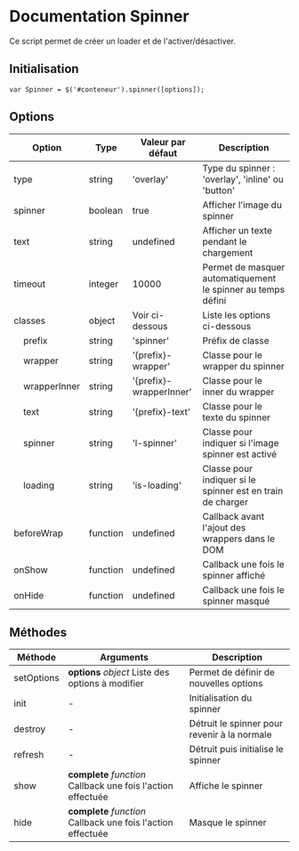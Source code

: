 # Documentation Spinner

Ce script permet de créer un loader et de l'activer/désactiver.

## Initialisation

    var Spinner = $('#conteneur').spinner([options]);


## Options

| Option                               | Type     | Valeur par défaut       | Description                                                  |
|--------------------------------------|----------|-------------------------|--------------------------------------------------------------|
| type                                 | string   | 'overlay'               | Type du spinner : 'overlay', 'inline' ou 'button'            |
| spinner                              | boolean  | true                    | Afficher l'image du spinner                                  |
| text                                 | string   | undefined               | Afficher un texte pendant le chargement                      |
| timeout                              | integer  | 10000                   | Permet de masquer automatiquement le spinner au temps défini |
| classes                              | object   | Voir ci-dessous         | Liste les options ci-dessous                                 |
| &nbsp;&nbsp;&nbsp;&nbsp;prefix       | string   | 'spinner'               | Préfix de classe                                             |
| &nbsp;&nbsp;&nbsp;&nbsp;wrapper      | string   | '{prefix}-wrapper'      | Classe pour le wrapper du spinner                            |
| &nbsp;&nbsp;&nbsp;&nbsp;wrapperInner | string   | '{prefix}-wrapperInner' | Classe pour le inner du wrapper                              |
| &nbsp;&nbsp;&nbsp;&nbsp;text         | string   | '{prefix}-text'         | Classe pour le texte du spinner                              |
| &nbsp;&nbsp;&nbsp;&nbsp;spinner      | string   | 'l-spinner'             | Classe pour indiquer si l'image spinner est activé           |
| &nbsp;&nbsp;&nbsp;&nbsp;loading      | string   | 'is-loading'            | Classe pour indiquer si le spinner est en train de charger   |
| beforeWrap                           | function | undefined               | Callback avant l'ajout des wrappers dans le DOM              |
| onShow                               | function | undefined               | Callback une fois le spinner affiché                         |
| onHide                               | function | undefined               | Callback une fois le spinner masqué                          |

## Méthodes

| Méthode    | Arguments                                                    | Description                                  |
|------------|--------------------------------------------------------------|----------------------------------------------|
| setOptions | **options** *object* Liste des options à modifier            | Permet de définir de nouvelles options       |
| init       | -                                                            | Initialisation du spinner                    |
| destroy    | -                                                            | Détruit le spinner pour revenir à la normale |
| refresh    | -                                                            | Détruit puis initialise le spinner           |
| show       | **complete** *function* Callback une fois l'action effectuée | Affiche le spinner                           |
| hide       | **complete** *function* Callback une fois l'action effectuée | Masque le spinner                            |